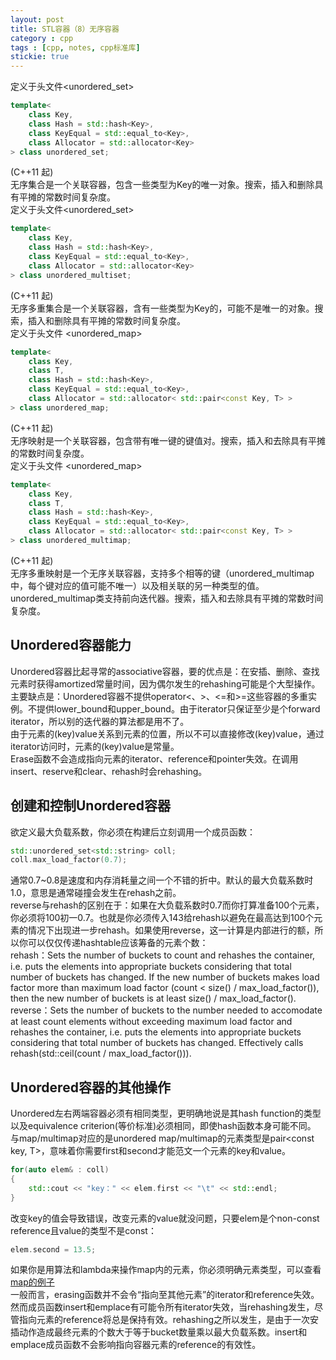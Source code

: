 ```yaml
---
layout: post
title: STL容器（8）无序容器
category : cpp
tags : [cpp, notes, cpp标准库]
stickie: true
---
```



定义于头文件\<unordered_set\>  

```c++
template<
    class Key,
    class Hash = std::hash<Key>,
    class KeyEqual = std::equal_to<Key>,
    class Allocator = std::allocator<Key>
> class unordered_set;
```
(C++11 起)  
无序集合是一个关联容器，包含一些类型为Key的唯一对象。搜索，插入和删除具有平摊的常数时间复杂度。  
定义于头文件\<unordered_set\>  

```c++
template<
    class Key,
    class Hash = std::hash<Key>,
    class KeyEqual = std::equal_to<Key>,
    class Allocator = std::allocator<Key>
> class unordered_multiset;
```
(C++11 起)  
无序多重集合是一个关联容器，含有一些类型为Key的，可能不是唯一的对象。搜索，插入和删除具有平摊的常数时间复杂度。  
定义于头文件 \<unordered_map\>  

```c++
template<
    class Key,
    class T,
    class Hash = std::hash<Key>,
    class KeyEqual = std::equal_to<Key>,
    class Allocator = std::allocator< std::pair<const Key, T> >
> class unordered_map;
```
(C++11 起)  
无序映射是一个关联容器，包含带有唯一键的键值对。搜索，插入和去除具有平摊的常数时间复杂度。  
定义于头文件 \<unordered_map\>  

```c++
template<
    class Key,
    class T,
    class Hash = std::hash<Key>,
    class KeyEqual = std::equal_to<Key>,
    class Allocator = std::allocator< std::pair<const Key, T> >
> class unordered_multimap;
```
(C++11 起)  
无序多重映射是一个无序关联容器，支持多个相等的键（unordered_multimap中，每个键对应的值可能不唯一）以及相关联的另一种类型的值。unordered_multimap类支持前向迭代器。搜索，插入和去除具有平摊的常数时间复杂度。  

Unordered容器能力
---

Unordered容器比起寻常的associative容器，要的优点是：在安插、删除、查找元素时获得amortized常量时间，因为偶尔发生的rehashing可能是个大型操作。主要缺点是：Unordered容器不提供operator<、>、<=和>=这些容器的多重实例。不提供lower_bound和upper_bound。由于iterator只保证至少是个forward iterator，所以别的迭代器的算法都是用不了。  
由于元素的(key)value关系到元素的位置，所以不可以直接修改(key)value，通过iterator访问时，元素的(key)value是常量。  
Erase函数不会造成指向元素的iterator、reference和pointer失效。在调用insert、reserve和clear、rehash时会rehashing。  

创建和控制Unordered容器
---

欲定义最大负载系数，你必须在构建后立刻调用一个成员函数：  

```c++
std::unordered_set<std::string> coll;
coll.max_load_factor(0.7);
```
通常0.7~0.8是速度和内存消耗量之间一个不错的折中。默认的最大负载系数时1.0，意思是通常碰撞会发生在rehash之前。  
reverse与rehash的区别在于：如果在大负载系数时0.7而你打算准备100个元素，你必须将100初一0.7。也就是你必须传入143给rehash以避免在最高达到100个元素的情况下出现进一步rehash。如果使用reverse，这一计算是内部进行的额，所以你可以仅仅传递hashtable应该筹备的元素个数：  
rehash：Sets the number of buckets to count and rehashes the container, i.e. puts the elements into appropriate buckets considering that total number of buckets has changed. If the new number of buckets makes load factor more than maximum load factor (count < size() / max_load_factor()), then the new number of buckets is at least size() / max_load_factor().  
reverse：Sets the number of buckets to the number needed to accomodate at least count elements without exceeding maximum load factor and rehashes the container, i.e. puts the elements into appropriate buckets considering that total number of buckets has changed. Effectively calls rehash(std::ceil(count / max_load_factor())).  

Unordered容器的其他操作
---

Unordered左右两端容器必须有相同类型，更明确地说是其hash function的类型以及equivalence criterion(等价标准)必须相同，即使hash函数本身可能不同。
与map/multimap对应的是unordered map/multimap的元素类型是pair<const key, T>，意味着你需要first和second才能范文一个元素的key和value。  

```c++
for(auto elem& : coll)
{
	std::cout << "key：" << elem.first << "\t" << std::endl;
}
```
改变key的值会导致错误，改变元素的value就没问题，只要elem是个non-const reference且value的类型不是const：  

```c++
elem.second = 13.5;
```
如果你是用算法和lambda来操作map内的元素，你必须明确元素类型，可以查看[map的例子](http://www.coordinate.wang/cpp/2017/04/29/STL%E5%AE%B9%E5%99%A87Map%E5%92%8CMutimap.html)  
一般而言，erasing函数并不会令“指向至其他元素”的iterator和reference失效。然而成员函数insert和emplace有可能令所有iterator失效，当rehashing发生，尽管指向元素的reference将总是保持有效。rehashing之所以发生，是由于一次安插动作造成最终元素的个数大于等于bucket数量乘以最大负载系数。insert和emplace成员函数不会影响指向容器元素的reference的有效性。  
